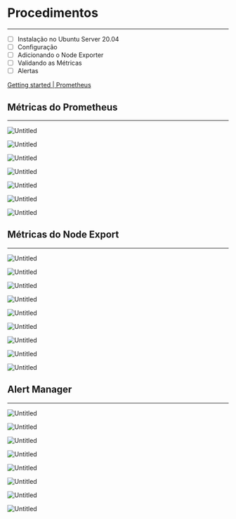# Procedimentos

---

- [ ]  Instalação no Ubuntu Server 20.04
- [ ]  Configuração
- [ ]  Adicionando o Node Exporter
- [ ]  Validando as Métricas
- [ ]  Alertas

[Getting started | Prometheus](https://prometheus.io/docs/prometheus/latest/getting_started/)

## Métricas do Prometheus

---

![Untitled](Procedimentos%2048116adb414a4baa9ecb5360a30c05cf/Untitled.png)

![Untitled](Procedimentos%2048116adb414a4baa9ecb5360a30c05cf/Untitled%201.png)

![Untitled](Procedimentos%2048116adb414a4baa9ecb5360a30c05cf/Untitled%202.png)

![Untitled](Procedimentos%2048116adb414a4baa9ecb5360a30c05cf/Untitled%203.png)

![Untitled](Procedimentos%2048116adb414a4baa9ecb5360a30c05cf/Untitled%204.png)

![Untitled](Procedimentos%2048116adb414a4baa9ecb5360a30c05cf/Untitled%205.png)

![Untitled](Procedimentos%2048116adb414a4baa9ecb5360a30c05cf/Untitled%206.png)

## Métricas do Node Export

---

![Untitled](Procedimentos%2048116adb414a4baa9ecb5360a30c05cf/Untitled%207.png)

![Untitled](Procedimentos%2048116adb414a4baa9ecb5360a30c05cf/Untitled%208.png)

![Untitled](Procedimentos%2048116adb414a4baa9ecb5360a30c05cf/Untitled%209.png)

![Untitled](Procedimentos%2048116adb414a4baa9ecb5360a30c05cf/Untitled%2010.png)

![Untitled](Procedimentos%2048116adb414a4baa9ecb5360a30c05cf/Untitled%2011.png)

![Untitled](Procedimentos%2048116adb414a4baa9ecb5360a30c05cf/Untitled%2012.png)

![Untitled](Procedimentos%2048116adb414a4baa9ecb5360a30c05cf/Untitled%2013.png)

![Untitled](Procedimentos%2048116adb414a4baa9ecb5360a30c05cf/Untitled%2014.png)

![Untitled](Procedimentos%2048116adb414a4baa9ecb5360a30c05cf/Untitled%2015.png)

## **Alert Manager**

---

![Untitled](Procedimentos%2048116adb414a4baa9ecb5360a30c05cf/Untitled%2016.png)

![Untitled](Procedimentos%2048116adb414a4baa9ecb5360a30c05cf/Untitled%2017.png)

![Untitled](Procedimentos%2048116adb414a4baa9ecb5360a30c05cf/Untitled%2018.png)

![Untitled](Procedimentos%2048116adb414a4baa9ecb5360a30c05cf/Untitled%2019.png)

![Untitled](Procedimentos%2048116adb414a4baa9ecb5360a30c05cf/Untitled%2020.png)

![Untitled](Procedimentos%2048116adb414a4baa9ecb5360a30c05cf/Untitled%2021.png)

![Untitled](Procedimentos%2048116adb414a4baa9ecb5360a30c05cf/Untitled%2022.png)

![Untitled](Procedimentos%2048116adb414a4baa9ecb5360a30c05cf/Untitled%2023.png)